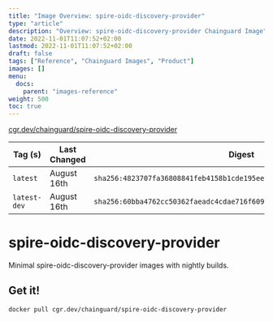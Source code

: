 ```yaml
---
title: "Image Overview: spire-oidc-discovery-provider"
type: "article"
description: "Overview: spire-oidc-discovery-provider Chainguard Image"
date: 2022-11-01T11:07:52+02:00
lastmod: 2022-11-01T11:07:52+02:00
draft: false
tags: ["Reference", "Chainguard Images", "Product"]
images: []
menu:
  docs:
    parent: "images-reference"
weight: 500
toc: true
---
```


[cgr.dev/chainguard/spire-oidc-discovery-provider](https://github.com/chainguard-images/images/tree/main/images/spire-oidc-discovery-provider)

| Tag (s)       | Last Changed | Digest                                                                    |
|---------------|--------------|---------------------------------------------------------------------------|
|  `latest`     | August 16th  | `sha256:4823707fa36808841feb4158b1cde195ee0c7e78e42d713cddf82e96c8860be6` |
|  `latest-dev` | August 16th  | `sha256:60bba4762cc50362faeadc4cdae716f60903244002a78cb0cdfd0523de39d413` |

# spire-oidc-discovery-provider

Minimal spire-oidc-discovery-provider images with nightly builds.

## Get it!

```shell
docker pull cgr.dev/chainguard/spire-oidc-discovery-provider
```

